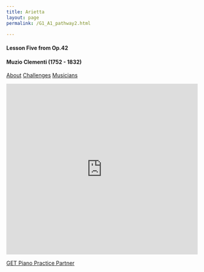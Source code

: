 ```yaml
---
title: Arietta
layout: page
permalink: /G1_A1_pathway2.html

---
```


#### Lesson Five from Op.42

#### Muzio Clementi (1752 - 1832)

[About](G1_A1_about.html)
[Challenges](G1_A1_challenges.html)
[Musicians](G1_A1_exam.html)


<iframe width="100%" height="450" scrolling="no" frameborder="no" src="https://w.soundcloud.com/player/?url=https%3A//api.soundcloud.com/tracks/186949914%3Fsecret_token%3Ds-dzFHo&amp;auto_play=false&amp;hide_related=false&amp;show_comments=true&amp;show_user=true&amp;show_reposts=false&amp;visual=true"></iframe>



[GET Piano Practice Partner](https://itunes.apple.com/gb/app/abrsm-piano-practice-partner/id891238739?mt=8)
